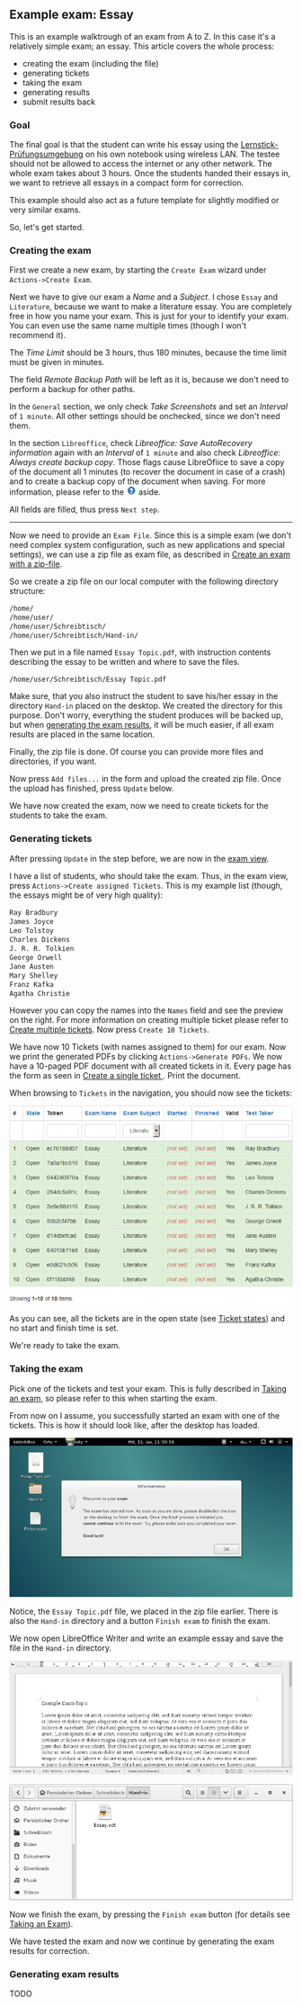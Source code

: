 ## Example exam: Essay

This is an example walktrough of an exam from A to Z. In this case it's a relatively simple exam; an essay. This article covers the whole process:

* creating the exam (including the file)
* generating tickets
* taking the exam
* generating results
* submit results back

### Goal

The final goal is that the student can write his essay using the [Lernstick-Prüfungsumgebung](https://imedias.ch/themen/lernstick/downloads.cfm) on his own notebook using wireless LAN. The testee should not be allowed to access the internet or any other network. The whole exam takes about 3 hours. Once the students handed their essays in, we want to retrieve all essays in a compact form for correction.

This example should also act as a future template for slightly modified or very similar exams.

So, let's get started.

### Creating the exam

First we create a new exam, by starting the `Create Exam` wizard under `Actions->Create Exam`.

Next we have to give our exam a *Name* and a *Subject*. I chose `Essay` and `Literature`, because we want to make a literature essay. You are completely free in how you name your exam. This is just for your to identify your exam. You can even use the same name multiple times (though I won't recommend it).

The *Time Limit* should be 3 hours, thus 180 minutes, because the time limit must be given in minutes.

The field *Remote Backup Path* will be left as it is, because we don't need to perform a backup for other paths.

In the `General` section, we only check *Take Screenshots* and set an *Interval* of `1 minute`. All other settings should be onchecked, since we don't need them.

In the section `Libreoffice`, check *Libreoffice: Save AutoRecovery information* again with an *Interval* of `1 minute` and also check *Libreoffice: Always create backup copy*. Those flags cause LibreOfiice to save a copy of the document all 1 minutes (to recover the document in case of a crash) and to create a backup copy of the document when saving. For more information, please refer to the ![Questionmark](img/questionmark.png) aside.

All fields are filled, thus press `Next step`.

----

Now we need to provide an `Exam File`. Since this is a simple exam (we don't need complex system configuration, such as new applications and special settings), we can use a zip file as exam file, as described in [Create an exam with a zip-file](create-zip-exam-file.md).

So we create a zip file on our local computer with the following directory structure:

	/home/
	/home/user/
	/home/user/Schreibtisch/
	/home/user/Schreibtisch/Hand-in/

Then we put in a file named `Essay Topic.pdf`, with instruction contents describing the essay to be written and where to save the files.

	/home/user/Schreibtisch/Essay Topic.pdf

Make sure, that you also instruct the student to save his/her essay in the directory `Hand-in` placed on the desktop. We created the directory for this purpose. Don't worry, everything the student produces will be backed up, but when [generating the exam results](generate-results.md), it will be much easier, if all exam results are placed in the same location.

Finally, the zip file is done. Of course you can provide more files and directories, if you want.

Now press `Add files...` in the form and upload the created zip file. Once the upload has finished, press `Update` below.

We have now created the exam, now we need to create tickets for the students to take the exam.

### Generating tickets

After pressing `Update` in the step before, we are now in the [exam view](exam-view.md).

I have a list of students, who should take the exam. Thus, in the exam view, press `Actions->Create assigned Tickets`. This is my example list (though, the essays might be of very high quality):

	Ray Bradbury
	James Joyce
	Leo Tolstoy
	Charles Dickens
	J. R. R. Tolkien
	George Orwell
	Jane Austen
	Mary Shelley
	Franz Kafka
	Agatha Christie

However you can copy the names into the `Names` field and see the preview on the right. For more information on creating multiple ticket please refer to [Create multiple tickets](create-multiple-tickets.md). Now press `Create 10 Tickets`.

We have now 10 Tickets (with names assigned to them) for our exam. Now we print the generated PDFs by clicking `Actions->Generate PDFs`. We now have a 10-paged PDF document with all created tickets in it. Every page has the form as seen in [Create a single ticket ](create-single-ticket.md). Print the document.

When browsing to `Tickets` in the navigation, you should now see the tickets:

![Ticket index](img/ticket-index.png)

As you can see, all the tickets are in the open state (see [Ticket states](ticket-states.md)) and no start and finish time is set.

We're ready to take the exam.

### Taking the exam

Pick one of the tickets and test your exam. This is fully described in [Taking an exam](take-exam.md), so please refer to this when starting the exam.

From now on I assume, you successfully started an exam with one of the tickets. This is how it should look like, after the desktop has loaded.

![Example exam](img/example-exam.png)

Notice, the `Essay Topic.pdf` file, we placed in the zip file earlier. There is also the `Hand-in` directory and a button `Finish exam` to finish the exam.

We now open LibreOffice Writer and write an example essay and save the file in the `Hand-in` directory.

![Example essay](img/example-essay.png)

![Example essay hand-in](img/example-hand-in.png)

Now we finish the exam, by pressing the `Finish exam` button (for details see [Taking an Exam](take-exam.md)).

We have tested the exam and now we continue by generating the exam results for correction.

### Generating exam results

TODO